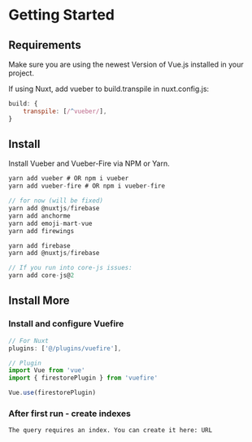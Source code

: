 # Getting Started

## Requirements

Make sure you are using the newest Version of Vue.js installed in your project.

If using Nuxt, add vueber to build.transpile in nuxt.config.js:

```js
build: {
    transpile: [/^vueber/],
}
```

## Install

Install Vueber and Vueber-Fire via NPM or Yarn.

```js
yarn add vueber # OR npm i vueber
yarn add vueber-fire # OR npm i vueber-fire

// for now (will be fixed)
yarn add @nuxtjs/firebase
yarn add anchorme
yarn add emoji-mart-vue
yarn add firewings

yarn add firebase
yarn add @nuxtjs/firebase

// If you run into core-js issues:
yarn add core-js@2
```

## Install More

### Install and configure Vuefire

```js
// For Nuxt
plugins: ['@/plugins/vuefire'],

// Plugin
import Vue from 'vue'
import { firestorePlugin } from 'vuefire'

Vue.use(firestorePlugin)
```

### After first run - create indexes

```
The query requires an index. You can create it here: URL
```
